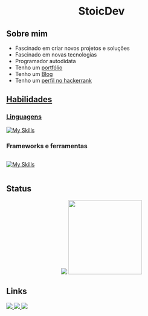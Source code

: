 <h1 dir="auto" align="center">
  StoicDev
</h1>
  
<h2>Sobre mim</h2>
<ul>
  <li>Fascinado em criar novos projetos e soluções </li>
  <li>Fascinado em novas tecnologias</li>
  <li>Programador autodidata</li>
  <li>Tenho um <a href="https://stoicdev.vercel.app">portfólio</a></li>
  <li>Tenho um <a href="https://bytethesis.one">Blog</a></li>
  <li>Tenho um <a href="https://www.hackerrank.com/izkeas"> perfil no hackerrank</li>
</ul>

<h2 align="left">Habilidades</h3>
<h3>Linguagens</h3>

<div>
  
  [![My Skills](https://skillicons.dev/icons?i=js,ts,html,css,python,cpp)](https://skillicons.dev)  
  
</div>

<h3>Frameworks e ferramentas</h3>
<div style="width: 100%; overflow: hidden;">
  <div style="width: 50%; float: left;">
    
  [![My Skills](https://skillicons.dev/icons?i=react,nodejs,vercel,vite)](https://skillicons.dev)
    
  </div>
</div>

<h2>Status</h2>

<div align="center">
  <img src="https://github-readme-stats.vercel.app/api?username=StoicDev01&theme=prussian&show_icons=true">
  <img src="https://github-readme-stats.vercel.app/api/top-langs/?username=StoicDev01&theme=prussian&layout=compact&hide_progress=false" style="height : 195px">
</div>

<h2> Links </h3>
<div dir="auto">
  <a href="https://stoicdev.vercel.app" target="_blank" rel="noReferrer">
    <img src="https://img.shields.io/badge/Portfolio-262b2b?style=for-the-badge&logo=code&logoColor=white"
  </a>
    
  <a href="mailto:ryan.costasousa01@gmail.com.com">
    <img src="https://img.shields.io/badge/Gmail-D14836?style=for-the-badge&logo=protonmail&logoColor=white">
  </a>
  
  <a href="www.linkedin.com/in/ryan-costa-sousa-6b1009224">
    <img src="https://img.shields.io/badge/LinkedIn-0077B5?style=for-the-badge&logo=linkedin&logoColor=white">
  </a>
</div>
  

